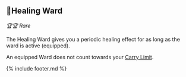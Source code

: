 ## 🔮Healing Ward

_🏆🏆 Rare_ 

The Healing Ward gives you a periodic healing effect for as long as the ward is active (equipped).

An equipped Ward does not count towards your [Carry Limit](../carry_limit.md). 


{% include footer.md %}
